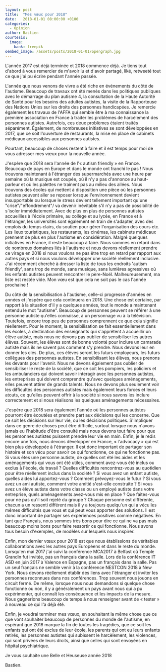 ```yaml
---
layout: post
title:  "Mes vœux pour 2018"
date:   2018-01-01 08:00:00 +0100
categories:
  - Opinion
author: Bastien
courtesis:
  image:
    bank: freepik
oembed_image: /assets/posts/2018-01-01/opengraph.jpg
---
```


L'année 2017 est déjà terminée et 2018 commence déjà. Je tiens tout d'abord à vous 
remercier de m'avoir lu et d'avoir partagé, liké, retweeté tout ce que j'ai pu 
écrire pendant l'année passée.

<amp-img class="center" width="800" height="400" src="/assets/posts/2018-01-01/opengraph.jpg" alt="Meilleurs vœux"></amp-img>

L'année que nous venons de vivre a été riche en événements du côté de l'autisme.
Beaucoup de travaux ont été menés dans les politiques publiques avec le démarrage du plan autisme 4, la consultation de la Haute Autorité de Santé pour les besoins des adultes autistes,
la visite de la Rapporteuse des Nations Unies sur les droits des personnes handicapées.
Je remercie également les travaux de l'AFFA qui semble être à ma connaissance la première association en France à traiter les problèmes de harcèlement des personnes autistes.
Autrefois, ces deux problèmes étaient traités séparément.
Également, de nombreuses initiatives se sont développées en 2017, que ce soit l'ouverture de restaurants,
la mise en place de cabinets médicaux accessibles aux personnes autistes.

Pourtant, beaucoup de choses restent à faire et il est temps pour moi de vous adresser mes vœux pour la nouvelle année.

J'espère que 2018 sera l'année de l'«&nbsp;autism friendly&nbsp;» en France. Beaucoup de pays en Europe et dans le monde ont franchi le pas&nbsp;!
Nous trouvons maintenant à l'étranger des supermarchés avec une heure par semaine où la musique est coupée, où il n'y a pas d'annonce au haut-parleur et où les palettes ne trainent pas 
au milieu des allées.
Nous trouvons des écoles qui mettent à disposition une pièce où les personnes autistes peuvent aller se reposer lorsque l'environnement devient insupportable
ou lorsque le stress devient tellement important qu'une "crise"/"effondrement"/ va devenir inévitable s'il n'y a pas de possibilité de s'isoler immédiatement.
Avec de plus en plus de personnes autistes accueillies à l'école primaire, au collège et au lycée, en France et à l'étranger, les universités sont également en train de s'adapter, avec des emplois du temps clairs, du soutien pour gérer l'organisation des cours etc.
Les lieux touristiques, les restaurants, les cinémas, les cabinets médicaux prennent de plus en plus l'autisme en considération.
Malgré quelques initiatives en France, il reste beaucoup à faire.
Nous sommes en retard dans de nombreux domaines liés à l'autisme et nous devons réellement prendre ce virage en 2018 si nous voulons ne pas être trop en retard par rapport aux autres pays et si nous voulons développer une société réellement inclusive.
J'ai récemment cherché à  dresser la liste de tous les endroits 'autism friendly', sans trop de monde, sans musique, sans lumières agressives où les enfants autistes peuvent rencontrer le père-Noël.
Malheureusement, ma liste est restée vide. Mon vœu est que cela ne soit pas le cas l'année prochaine&nbsp;! 

Du côté de la sensibilisation à l'autisme, celle-ci progresse d'années en années et j'espère que cela continuera en 2018.
Une chose est certaine, par rapport à la situation d'il y a quelques années, tout le monde a maintenant entendu le mot "autisme". Beaucoup de personnes peuvent se référer à une personne autiste qu'elles connaisse, à un personnage 
vu à la télévision. Toutefois, encore trop peu de personnes comprennent ce que cela signifie réellement.
Pour le moment, la sensibilisation se fait essentiellement dans les écoles, à destination des enseignants qui s'apprêtent à accueillir un élève autiste, mais nous ne devons pas oublier de sensibiliser les autres élèves.
Souvent, les élèves sont de bonne volonté pour inclure un camarade autiste mais ils ne savent pas comment s'y prendre. Nous devons leur en donner les clés.
De plus, ces élèves seront les futurs employeurs, les futurs collègues des personnes autistes. En sensibilisant les élèves, nous prenons les devants pour l'avenir.
Nous ne devons également pas oublier de sensibiliser le reste de la société, que ce soit les pompiers, les policiers et les ambulanciers qui doivent savoir interagir avec les personnes autistes,
les entreprises qui doivent comprendre qu'avec quelques aménagements, elles peuvent attirer de grands talents.
Nous ne devons plus seulement voir les difficultés des personnes autistes mais également leurs forces et leurs atouts, ce qu'elles peuvent offrir à la société si nous savons les inclure correctement et si nous réalisons les quelques
aménagements nécessaires.

J'espère que 2018 sera également l'année où les personnes autistes pourront être écoutées et prendre part aux décisions qui les concerne. Que ce soit les décisions sur leur vie, ou les décisions politiques.
S'impliquer dans ce genre de choses peut être difficile, surtout lorsque nous n'avons jamais eu l'habitude d'être consulté mais nous devons tout faire pour que les personnes autistes puissent prendre leur vie en main.
Enfin, je le redis encore une fois, nous devons développer en France, «&nbsp;l'advocacy&nbsp;» qui est bien plus développée à l'étranger. Il est donc important de partager son histoire 
et son vécu pour
savoir ce qui fonctionne, ce qui ne fonctionne pas. 
Si vous êtes une personne autiste, de quelles ont été les aides et les aménagements qui vous ont été utiles, comment avez-vous été inclus ou exclus à l'école, du travail&nbsp;? Quelles 
difficultés rencontrez-vous au quotidien pour être réellement inclus dans la société&nbsp;?
Si vous avez un enfant autiste, quelles aides lui apportez-vous&nbsp;? Comment prévoyez-vous le futur&nbsp;?
Si vous avez un ami autiste, comment votre amitié s'est-elle construite&nbsp;?
Si vous avez un élève autiste dans votre classe ou un employé autiste dans votre entreprise, quels aménagements avez-vous mis en place&nbsp;? Que faites-vous pour ne pas qu'il soit rejeté du groupe&nbsp;?
Chaque personne est différente, chacun a un ressenti différent mais
il y a toujours quelqu'un qui a vécu les mêmes difficultés que vous et qui peut vous apporter des solutions.
Il est donc important de partager ses expériences positives comme négatives.
En tant que Français, nous sommes très bons pour dire ce qui ne va pas mais beaucoup moins bons pour faire ressortir ce qui fonctionne.
Nous avons tous besoin d'exemples, de modèles sur lesquels nous inspirer.

Enfin, mon dernier vœux pour 2018 est que nous établissions de véritables collaborations avec les autres pays Européens et dans le reste du monde. Lorsqu'en mai 2017 j'ai suivi la conférence MCA2017 à Belfast où Temple Grandin fut invitée,
pas un français dans la salle.
Lors de la conférence IT ASD en juin 2017 à Valence en Espagne, pas un français dans la salle. Pas un seul français ne semble venir à la conférence NESTCON 2018 à New York.
Nous devons réellement établir des liens avec l'étranger et inviter les personnes reconnues dans nos conférences. Trop souvent nous jouons en circuit fermé.
De même, lorsque nous nous demandons si quelque chose fonctionne ou non, il y a généralement un pays avant nous qui a pu expérimenter, qui connaît les conséquence et les impacts de la mesure.
Nous gagnerions beaucoup de temps à nous renseigner avant de «&nbsp;tester&nbsp;» à nouveau ce qui l'a déjà été.

Enfin, je voudrai terminer mes vœux, en souhaitant la même chose que ce que vont souhaiter beaucoup de personnes du monde de l'autisme, en espérant que 2018 marque la fin de toutes les tragédies,
que ce soit les enfants qui ont été exclus de leur école, les parents qui ont eu leurs enfants retirés, les
personnes autistes qui subissent le harcèlement, les violences, qui sont privées de leurs droits, ainsi que celles qui sont envoyées en hôpital psychiatrique.

Je vous souhaite une Belle et Heuseuse année 2018

Bastien.

